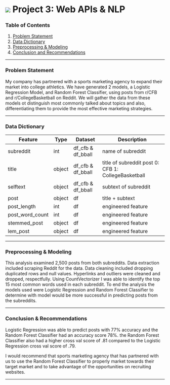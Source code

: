 # ![](https://ga-dash.s3.amazonaws.com/production/assets/logo-9f88ae6c9c3871690e33280fcf557f33.png) Project 3: Web APIs & NLP

### Table of Contents

1. [Problem Statement](#Problem-Statement)
2. [Data Dictionary](#Data-Dictionary)
3. [Preprocessing & Modeling](#Preprocessing-and-Modeling)
4. [Conclusion and Recommendations](#Conclusion-and-Recommendations)

---

### Problem Statement

My company has partnered with a sports marketing agency to expand their market into college athletics. We have generated 2 models, a Logistic Regression Model, and Random Forest Classifier, using posts from r/CFB and r/CollegeBasketball on Reddit. We will gather the data from these models ot distinguish most commonly talked about topics and also, differentiating them to provide the most effective marketing strategies. 

---

### Data Dictionary
|Feature           |Type    |Dataset            |Description              |
|---               |---     |---                |---                      |
|subreddit         |int     |df_cfb & df_bball  |name of subreddit        |
|title             |object  |df_cfb & df_bball  |title of subreddit post 0: CFB 1: CollegeBasketball  |
|selftext          |object  |df_cfb & df_bball  |subtext of subreddit     |
|post              |object  |df                 |title + subtext          |
|post_length       |int     |df                 |engineered feature       |
|post_word_count   |int     |df                 |engineered feature       |
|stemmed_post      |object  |df                 |engineered feature       |
|lem_post          |object  |df                 |engineered feature       |

---

### Preprocessing & Modeling

This analysis examined 2,500 posts from both subreddits. Data extraction included scraping Reddit for the data. Data cleaning included dropping duplicated rows and null values. Hyperlinks and outliers were cleaned and dropped, respectfully. Using CountVectorizer I was able to identify the top 15 most common words used in each subreddit. To end the analysis the models used were Logistic Regression and Random Forest Classifier to determine with model would be more successful in predicting posts from the subreddits.

---

### Conclusion & Recommendations

Logistic Regression was able to predict posts with 77% accuracy and the Random Forest Classifier had an accuracy score 78%. the Random Forest Classifier also had a higher cross val score of .81 compared to the Logistic Regression cross val score of .79. 

I would recommend that sports marketing agency that has partnered with us to use the Random Forest Classifier to properly market towards their target market and to take advantage of the opportunities on recruiting websites. 

---
